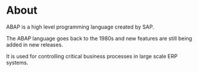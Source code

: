 # About

ABAP is a high level programming language created by SAP.

The ABAP language goes back to the 1980s and new features are still being added in new releases.

It is used for controlling critical business processes in large scale ERP systems.
